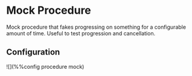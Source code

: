 # Mock Procedure

Mock procedure that fakes progressing on something for a configurable
amount of time. Useful to test progression and cancellation.


## Configuration

![](%%config procedure mock)
